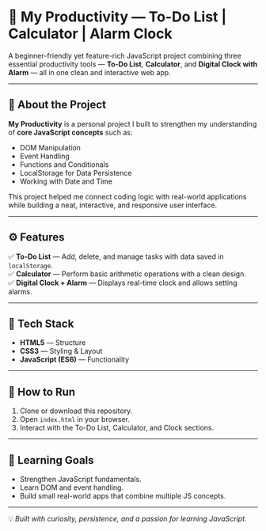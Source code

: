 # 🚀 My Productivity — To-Do List | Calculator | Alarm Clock

A beginner-friendly yet feature-rich JavaScript project combining three essential productivity tools — **To-Do List**, **Calculator**, and **Digital Clock with Alarm** — all in one clean and interactive web app.

---

## 🧠 About the Project

**My Productivity** is a personal project I built to strengthen my understanding of **core JavaScript concepts** such as:
- DOM Manipulation  
- Event Handling  
- Functions and Conditionals  
- LocalStorage for Data Persistence  
- Working with Date and Time  

This project helped me connect coding logic with real-world applications while building a neat, interactive, and responsive user interface.

---

## ⚙️ Features

✅ **To-Do List** — Add, delete, and manage tasks with data saved in `localStorage`.  
✅ **Calculator** — Perform basic arithmetic operations with a clean design.  
✅ **Digital Clock + Alarm** — Displays real-time clock and allows setting alarms.   

---

## 🧩 Tech Stack

- **HTML5** — Structure  
- **CSS3** — Styling & Layout  
- **JavaScript (ES6)** — Functionality  

---

## 🚀 How to Run

1. Clone or download this repository.  
2. Open `index.html` in your browser.  
3. Interact with the To-Do List, Calculator, and Clock sections.  

---

## 🎯 Learning Goals

- Strengthen JavaScript fundamentals.  
- Learn DOM and event handling.  
- Build small real-world apps that combine multiple JS concepts.  

---


💡 *Built with curiosity, persistence, and a passion for learning JavaScript.*

